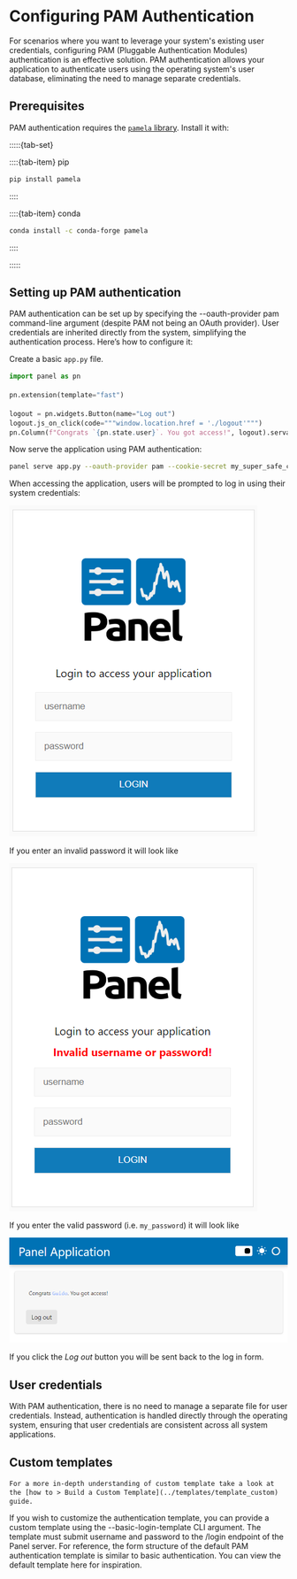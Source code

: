 # Configuring PAM Authentication

For scenarios where you want to leverage your system's existing user credentials, configuring PAM (Pluggable Authentication Modules) authentication is an effective solution. PAM authentication allows your application to authenticate users using the operating system's user database, eliminating the need to manage separate credentials.

## Prerequisites

PAM authentication requires the [`pamela` library](https://github.com/minrk/pamela). Install it with:

:::::{tab-set}

::::{tab-item} pip

```bash
pip install pamela
```

::::

::::{tab-item} conda

```bash
conda install -c conda-forge pamela
```

::::

:::::

## Setting up PAM authentication

PAM authentication can be set up by specifying the --oauth-provider pam command-line argument (despite PAM not being an OAuth provider). User credentials are inherited directly from the system, simplifying the authentication process. Here’s how to configure it:

Create a basic `app.py` file.

```python
import panel as pn

pn.extension(template="fast")

logout = pn.widgets.Button(name="Log out")
logout.js_on_click(code="""window.location.href = './logout'""")
pn.Column(f"Congrats `{pn.state.user}`. You got access!", logout).servable()
```

Now serve the application using PAM authentication:

```bash
panel serve app.py --oauth-provider pam --cookie-secret my_super_safe_cookie_secret
```

When accessing the application, users will be prompted to log in using their system credentials:

![Basic Auth Login Form](../../_static/images/basic_auth.png)

If you enter an invalid password it will look like

![Invalid Basic Auth Login Form](../../_static/images/basic_auth_invalid.png)

If you enter the valid password (i.e. `my_password`) it will look like

![Valid Basic Auth Login Form](../../_static/images/basic_auth_valid.png)

If you click the *Log out* button you will be sent back to the log in form.

## User credentials

With PAM authentication, there is no need to manage a separate file for user credentials. Instead, authentication is handled directly through the operating system, ensuring that user credentials are consistent across all system applications.

## Custom templates

```{admonition} Prerequisites
For a more in-depth understanding of custom template take a look at the [how to > Build a Custom Template](../templates/template_custom) guide.
```

If you wish to customize the authentication template, you can provide a custom template using the --basic-login-template CLI argument. The template must submit username and password to the /login endpoint of the Panel server. For reference, the form structure of the default PAM authentication template is similar to basic authentication. You can view the default template here for inspiration.
